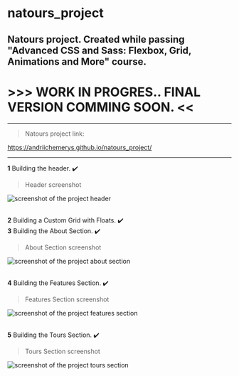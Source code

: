 # natours_project
## Natours project. Created while passing "Advanced CSS and Sass: Flexbox, Grid, Animations and More" course.

# >>> WORK IN PROGRES.. FINAL VERSION COMMING SOON. <<

---

> Natours project link:

https://andriichemerys.github.io/natours_project/

---

**1** Building the header. :heavy_check_mark:   

> Header screenshot

![screenshot of the project header](natours_project/img/img_final_scrn/img-1.jpg)    <br/><br/>

**2** Building a Custom Grid with Floats. :heavy_check_mark:   
**3** Building the About Section. :heavy_check_mark:   

> About Section screenshot

![screenshot of the project about section](natours_project/img/img_final_scrn/img-2.jpg)    <br/><br/>

**4** Building the Features Section. :heavy_check_mark:  

> Features Section screenshot

![screenshot of the project features section](natours_project/img/img_final_scrn/img-3.jpg)    <br/><br/>

**5** Building the Tours Section. :heavy_check_mark:  

> Tours Section screenshot

![screenshot of the project tours section](natours_project/img/img_final_scrn/img-4.jpg)    <br/><br/>

